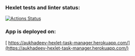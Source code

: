 ### Hexlet tests and linter status:
[![Actions Status](https://github.com/rumbks/python-project-lvl4/workflows/hexlet-check/badge.svg)](https://github.com/rumbks/python-project-lvl4/actions)

### App is deployed on:
[  https://aukhadeev-hexlet-task-manager.herokuapp.com/](https://aukhadeev-hexlet-task-manager.herokuapp.com/)